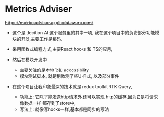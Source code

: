 # Metrics Adviser

https://metricsadvisor.appliedai.azure.com/

- 这个是 decition AI 这个服务里的其中一项, 我在这个项目中的负责部分功能模块的开发,主要工作是编码.
- 采用函数式编程方式,主要React hooks 和 TS的应用,
- 然后在模块开发中
    - 主要关注的是本地化和 accessibility
    - 模块测试脚本, 就是稍微测了些UI样式, 以及部分事件

- 在这个项目让我印象最深的技术就是 redux toolkit RTK Query, 
  - 功能上: 它除了能发送http请求外,还可以实现 http的缓存,因为它是将请求像数据一样 都存到了store中, 
  - 写法上: 就像写hooks一样,基本都是同步的写法